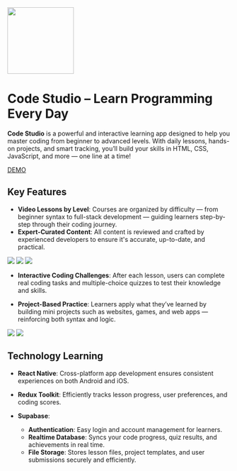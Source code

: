 <img src="src\assets\logo1.jpg" width="150" height="150">

# **Code Studio – Learn Programming Every Day**

**Code Studio** is a powerful and interactive learning app designed to help you master coding from beginner to advanced levels. With daily lessons, hands-on projects, and smart tracking, you’ll build your skills in HTML, CSS, JavaScript, and more — one line at a time!

[DEMO](https://drive.google.com/file/d/1MKTk-J7RyQNJV7kIePxYQ24sHfbMEvJN/view?usp=sharing)

## Key Features

- **Video Lessons by Level**: Courses are organized by difficulty — from beginner syntax to full-stack development — guiding learners step-by-step through their coding journey.
- **Expert-Curated Content**: All content is reviewed and crafted by experienced developers to ensure it's accurate, up-to-date, and practical.
<img src="./demo/pic1.png">
<img src="./demo/pic2.jpg">
<img src="./demo/pic3.jpg">

- **Interactive Coding Challenges**: After each lesson, users can complete real coding tasks and multiple-choice quizzes to test their knowledge and skills.

- **Project-Based Practice**: Learners apply what they’ve learned by building mini projects such as websites, games, and web apps — reinforcing both syntax and logic.

<img src="./demo/pic4.jpg">
<img src="./demo/pic5.jpg">

## Technology Learning

- **React Native**:  Cross-platform app development ensures consistent experiences on both Android and iOS.

- **Redux Toolkit**: Efficiently tracks lesson progress, user preferences, and coding scores.
- **Supabase**:
  - **Authentication**:  Easy login and account management for learners.
  - **Realtime Database**: Syncs your code progress, quiz results, and achievements in real time.
  - **File Storage**: Stores lesson files, project templates, and user submissions securely and efficiently.
